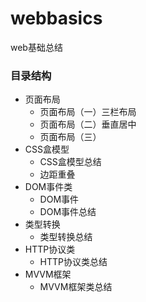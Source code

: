 # webbasics
web基础总结

### 目录结构
  * 页面布局
    * 页面布局（一）三栏布局
    * 页面布局（二）垂直居中
    * 页面布局（三）
  * CSS盒模型
    * CSS盒模型总结
    * 边距重叠
  * DOM事件类
    * DOM事件
    * DOM事件总结
  * 类型转换
    * 类型转换总结
  * HTTP协议类
    * HTTP协议类总结
  * MVVM框架
    * MVVM框架类总结
